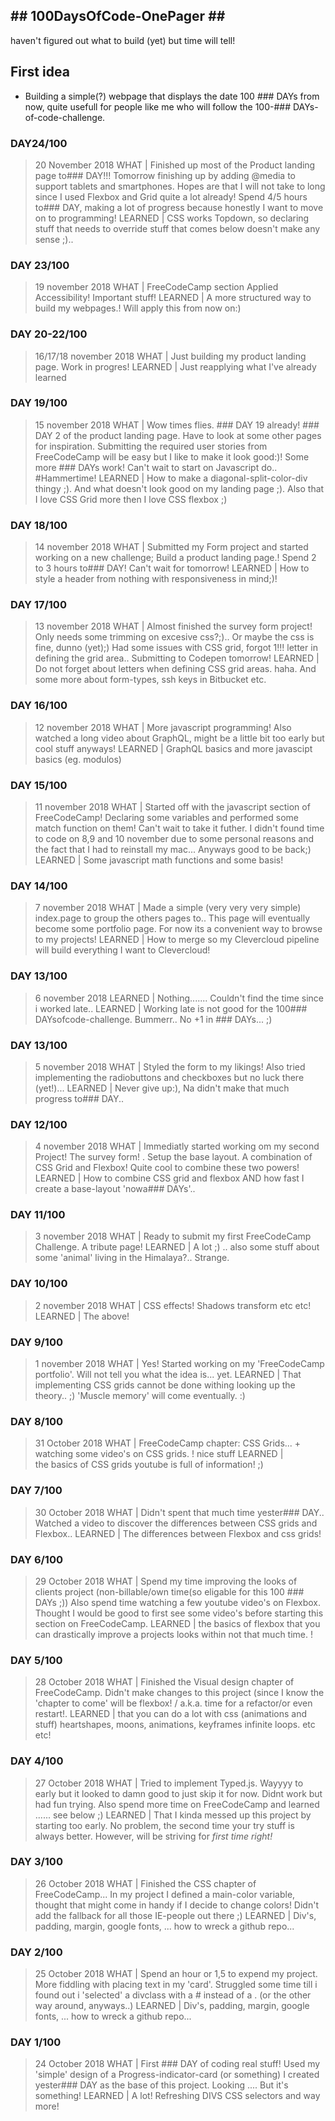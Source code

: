 ## ##  100DaysOfCode-OnePager ## ## 
haven't figured out what to build (yet) but time will tell!

First idea
-
- Building a simple(?) webpage that displays the date 100 ### DAYs from now, quite usefull for people like me who will follow the 100-### DAYs-of-code-challenge.


### DAY24/100 ### 
> 20 November 2018
WHAT | Finished up most of the Product landing page to### DAY!!! Tomorrow finishing up by adding @media to support tablets and smartphones.
Hopes are that I will not take to long since I used Flexbox and Grid quite a lot already!
Spend 4/5 hours to### DAY, making a lot of progress because honestly I want to move on to programming!
LEARNED | CSS works Topdown, so declaring stuff that needs to override stuff that comes below doesn't make any sense ;)..


### DAY 23/100
> 19 november 2018
WHAT | FreeCodeCamp section Applied Accessibility! Important stuff!
LEARNED | A more structured way to build my webpages.! Will apply this from now on:)


### DAY 20-22/100
> 16/17/18 november 2018
WHAT | Just building my product landing page. Work in progres!
LEARNED | Just reapplying what I've already learned


### DAY 19/100
> 15 november 2018
WHAT | Wow times flies. ### DAY 19 already! ### DAY 2 of the product landing page. Have to look at some other pages for inspiration. Submitting the required user stories from FreeCodeCamp will be easy but I like to make it look good:)! Some more ### DAYs work! Can't wait to start on Javascript do.. #Hammertime!
LEARNED | How to make a diagonal-split-color-div thingy ;). And what doesn't look good on my landing page ;). Also that I love CSS Grid more then I love CSS flexbox ;)


### DAY 18/100
> 14 november 2018
WHAT | Submitted my Form project and started working on a new challenge; Build a product landing page.! 
Spend 2 to 3 hours to### DAY! Can't wait for tomorrow!
LEARNED | How to style a header from nothing with responsiveness in mind;)!


### DAY 17/100
> 13 november 2018
WHAT | Almost finished the survey form project! Only needs some trimming on excesive css?;).. Or maybe the css is fine, dunno (yet);)
Had some issues with CSS grid, forgot 1!!! letter in defining the grid area..
Submitting to Codepen tomorrow!
LEARNED | Do not forget about letters when defining CSS grid areas. haha. And some more about form-types, ssh keys in Bitbucket etc.


### DAY 16/100
> 12 november 2018
WHAT | More javascript programming! Also watched a long video about GraphQL, might be a little bit too early but cool stuff anyways!
LEARNED | GraphQL basics and more javascipt basics (eg. modulos)


### DAY 15/100
> 11 november 2018
WHAT | Started off with the javascript section of FreeCodeCamp! Declaring some variables and performed some match function on them! Can't wait to take it futher.
I didn't found time to code on 8,9 and 10 november due to some personal reasons and the fact that I had to reinstall my mac... Anyways good to be back;)
LEARNED | Some javascript math functions and some basis!

### DAY 14/100
> 7 november 2018
WHAT | Made a simple (very very very simple) index.page to group the others pages to..
This page will eventually become some portfolio page. For now its a convenient way to browse to my projects!
LEARNED | How to merge so my Clevercloud pipeline will build everything I want to Clevercloud!


### DAY 13/100
> 6 november 2018
LEARNED | Nothing....... Couldn't find the time since i worked late..
LEARNED | Working late is not good for the 100### DAYsofcode-challenge. Bummerr.. No +1 in ### DAYs... ;)


### DAY 13/100
> 5 november 2018
WHAT | Styled the form to my likings! Also tried implementing the radiobuttons and checkboxes but no luck there (yet!)...
LEARNED | Never give up:), Na didn't make that much progress to### DAY..


### DAY 12/100
> 4 november 2018
WHAT | Immediatly started working om my second Project! The survey form! . Setup the base layout. A combination of CSS Grid and Flexbox! 
Quite cool to combine these two powers!
LEARNED | How to combine CSS grid and flexbox AND how fast I create a base-layout 'nowa### DAYs'..


### DAY 11/100
> 3 november 2018
WHAT | Ready to submit my first FreeCodeCamp Challenge. A tribute page! 
LEARNED | A lot ;) .. also some stuff about some 'animal' living in the Himalaya?.. Strange.


### DAY 10/100
> 2 november 2018
WHAT | CSS effects! Shadows transform etc etc! 
LEARNED |  The above!


### DAY 9/100
> 1 november 2018
WHAT | Yes! Started working on my 'FreeCodeCamp portfolio'. Will not tell you what the idea is... yet.
LEARNED | That implementing CSS grids cannot be done withing looking up the theory.. ;) 'Muscle memory' will come eventually. :)


### DAY 8/100
> 31 October 2018
WHAT | FreeCodeCamp chapter: CSS Grids... + watching some video's on CSS grids. ! nice stuff
LEARNED |  
> the basics of CSS grids
> youtube is full of information! ;)

### DAY 7/100
> 30 October 2018
WHAT | Didn't spent that much time yester### DAY.. Watched a video to discover the differences between CSS grids and Flexbox..
LEARNED | The differences between Flexbox and css grids!


### DAY 6/100
> 29 October 2018
WHAT | Spend my time improving the looks of clients project (non-billable/own time(so eligable for this 100 ### DAYs ;))
Also spend time watching a few youtube video's on Flexbox. Thought I would be good to first see some video's before starting this section on FreeCodeCamp.
LEARNED | 
> the basics of flexbox
> that you can drastically improve a projects looks within not that much time. !


### DAY 5/100
> 28 October 2018
WHAT | Finished the Visual design chapter of FreeCodeCamp. Didn't make changes to this project (since I know the 'chapter to come' will be flexbox! / a.k.a. time for a refactor/or even restart!.
LEARNED | 
> that you can do a lot with css (animations and stuff)
> heartshapes, moons, animations, keyframes infinite loops. etc etc!


### DAY 4/100
> 27 October 2018
WHAT | Tried to implement Typed.js. Wayyyy to early but it looked to damn good to just skip it for now. Didnt work but had fun trying. 
Also spend more time on FreeCodeCamp and learned ...... see below ;)
LEARNED | That I kinda messed up this project by starting too early. No problem, the second time your try stuff is always better. However, will be striving for *first time right!*


### DAY 3/100
> 26 October 2018
WHAT | Finished the CSS chapter of FreeCodeCamp... In my project I defined a main-color variable, thought that might come in handy if I decide to change colors! Didn't add the fallback for all those IE-people out there ;)
LEARNED | Div's, padding, margin, google fonts, ... how to wreck a github repo...


### DAY 2/100
> 25 October 2018
WHAT | Spend an hour or 1,5 to expend my project. More fiddling with placing text in my 'card'. Struggled some time till i found out i 'selected' a divclass with a # instead of a . (or the other way around, anyways..)
LEARNED | Div's, padding, margin, google fonts, ... how to wreck a github repo...


### DAY 1/100
> 24 October 2018
WHAT | First ### DAY of coding real stuff! Used my 'simple' design of a Progress-indicator-card (or something) I created yester### DAY as the base of this project. Looking .... But it's something! 
LEARNED | A lot! Refreshing DIVS CSS selectors and way more!

